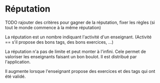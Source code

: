 # Réputation

TODO rajouter des critères pour gagner de la réputation, fixer les règles (si tout le monde commence à la même réputation)

La réputation est un nombre indiquant l'activité d'un enseignant. (Activité == s'il propose des bons tags, des bons exercices, ...)

La réputation n'a pas de limite et peut monter à l'infini. Cele permet de valoriser les enseignants faisant un bon boulot. Il est distribué par l'application.

Il augmente lorsque l'enseignant propose des exercices et des tags qui ont été validé.

<!--- 
Author : Hugo 
Validator : Raphael 
-->
